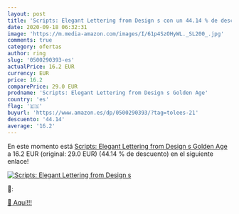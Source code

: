 ```yaml
---
layout: post
title: 'Scripts: Elegant Lettering from Design s con un 44.14 % de descuento'
date: 2020-09-18 06:32:31
image: 'https://m.media-amazon.com/images/I/61p4SzOHyWL._SL200_.jpg'
comments: true
category: ofertas
author: ring
slug: '0500290393-es'
actualPrice: 16.2 EUR
currency: EUR
price: 16.2
comparePrice: 29.0 EUR
prodname: 'Scripts: Elegant Lettering from Design s Golden Age'
country: 'es'
flag: '🇪🇸'
buyurl: 'https://www.amazon.es/dp/0500290393/?tag=tolees-21'
descuento: '44.14'
average: '16.2'
---
```


En este momento está [Scripts: Elegant Lettering from Design s Golden Age](https://www.amazon.es/dp/0500290393/?tag=tolees-21) a 16.2 EUR (original: 29.0 EUR) (44.14 %  de descuento) en el siguiente enlace!

[![Scripts: Elegant Lettering from Design s](https://m.media-amazon.com/images/I/61p4SzOHyWL._SL200_.jpg)](https://www.amazon.es/dp/0500290393/?tag=tolees-21)

🔎:


[🛒 Aquí!!!](https://www.amazon.es/dp/0500290393/?tag=tolees-21)
